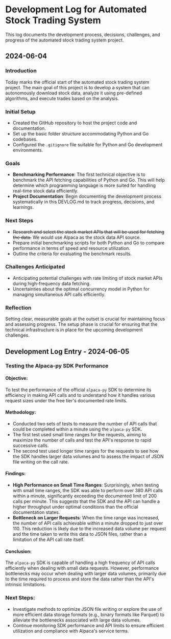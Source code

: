 # Development Log for Automated Stock Trading System

This log documents the development process, decisions, challenges, and progress of the automated stock trading system project.

## 2024-06-04

### Introduction
Today marks the official start of the automated stock trading system project. The main goal of this project is to develop a system that can autonomously download stock data, analyze it using pre-defined algorithms, and execute trades based on the analysis.

### Initial Setup
- Created the GitHub repository to host the project code and documentation.
- Set up the basic folder structure accommodating Python and Go codebases.
- Configured the `.gitignore` file suitable for Python and Go development environments.

### Goals
- **Benchmarking Performance**: The first technical objective is to benchmark the API fetching capabilities of Python and Go. This will help determine which programming language is more suited for handling real-time stock data efficiently.
- **Project Documentation**: Begin documenting the development process systematically in this DEVLOG.md to track progress, decisions, and learnings.

### Next Steps
- ~~Research and select the stock market APIs that will be used for fetching the data.~~ We would use Alpaca as the stock data API source.
- Prepare initial benchmarking scripts for both Python and Go to compare performance in terms of speed and resource utilization.
- Outline the criteria for evaluating the benchmark results.

### Challenges Anticipated
- Anticipating potential challenges with rate limiting of stock market APIs during high-frequency data fetching.
- Uncertainties about the optimal concurrency model in Python for managing simultaneous API calls efficiently.

### Reflection
Setting clear, measurable goals at the outset is crucial for maintaining focus and assessing progress. The setup phase is crucial for ensuring that the technical infrastructure is in place for the upcoming development challenges.

## Development Log Entry - 2024-06-05

### Testing the Alpaca-py SDK Performance

#### Objective:
To test the performance of the official `alpaca-py` SDK to determine its efficiency in making API calls and to understand how it handles various request sizes under the free tier's documented rate limits.

#### Methodology:
- Conducted two sets of tests to measure the number of API calls that could be completed within a minute using the `alpaca-py` SDK.
- The first test used small time ranges for the requests, aiming to maximize the number of calls and test the API's response to rapid successive calls.
- The second test used longer time ranges for the requests to see how the SDK handles larger data volumes and to assess the impact of JSON file writing on the call rate.

#### Findings:
- **High Performance on Small Time Ranges**: Surprisingly, when testing with small time ranges, the SDK was able to perform over 380 API calls within a minute, significantly exceeding the documented limit of 200 calls per minute. This suggests that the SDK and the API can handle a higher throughput under optimal conditions than the official documentation states.
- **Bottleneck on Larger Requests**: When the time range was increased, the number of API calls achievable within a minute dropped to just over 110. This reduction is likely due to the increased data volume per request and the time taken to write this data to JSON files, rather than a limitation of the API call rate itself.

#### Conclusion:
The `alpaca-py` SDK is capable of handling a high frequency of API calls efficiently when dealing with small data requests. However, performance bottlenecks may occur when dealing with larger data volumes, primarily due to the time required to process and store the data rather than the API's intrinsic limitations.

### Next Steps:
- Investigate methods to optimize JSON file writing or explore the use of more efficient data storage formats (e.g., binary formats like Parquet) to alleviate the bottlenecks associated with large data volumes.
- Continue monitoring SDK performance and API limits to ensure efficient utilization and compliance with Alpaca's service terms.
